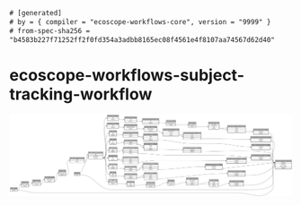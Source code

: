 ```
# [generated]
# by = { compiler = "ecoscope-workflows-core", version = "9999" }
# from-spec-sha256 = "b4583b227f71252ff2f0fd354a3adbb8165ec08f4561e4f8107aa74567d62d40"

```
# ecoscope-workflows-subject-tracking-workflow

![](graph.png)
